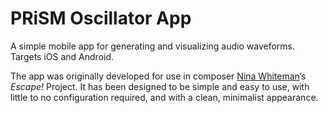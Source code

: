 # PRiSM Oscillator App

A simple mobile app for generating and visualizing audio waveforms. Targets iOS and Android.

The app was originally developed for use in composer [Nina Whiteman](http://ninawhiteman.com/)’s _Escape!_ Project. It has been designed to be simple and easy to use, with little to no configuration required, and with a clean, minimalist appearance. 